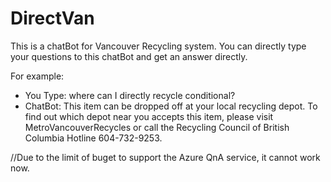 # DirectVan
This is a chatBot for Vancouver Recycling system.
You can directly type your questions to this chatBot and get an answer directly.

For example:
- You Type: where can I directly recycle conditional?
- ChatBot: This item can be dropped off at your local recycling depot. To find out which depot near you accepts this item, please visit MetroVancouverRecycles or call the Recycling Council of British Columbia Hotline 604-732-9253.

//Due to the limit of buget to support the Azure QnA service, it cannot work now. 
